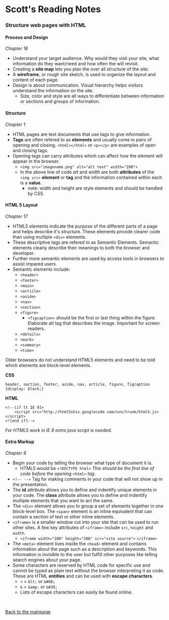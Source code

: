 # Scott's Reading Notes

### Structure web pages with HTML

#### Process and Design
*Chapter 18*

+ Understand your target audience.  Why would they visit your site, what information do they want/need and how often the will revisit.
+ Creating a **site map** lets you plan the over all structure of the site.
+ A **wireframe**, or rough site sketch, is used to organize the layout and content of each page.
+ Design is about communication.  Visual hierarchy helps visitors understand the information on the site.
    + Size, color and style are all ways to differentiate between information or sections and groups of information.

#### Structure
*Chapter 1*

+ HTML pages are text documents that use tags to give information.
+ **Tags** are often refered to as **elements** and usually come in pairs of opening and closing. `<html></html>` or `<p></p>` are examples of open and closing tags.
+ Opening tags can carry attributes which can affect how the element will appear in the browser.
    + `<img src="imagename.png" alt="alt text" width="200">`
    + In the above line of code *alt* and *width* are both **attributes** of the `<img src>` **element** or **tag** and the information contained within each is a **value**.
        + note: width and height are style elements and should be handled by CSS.

#### HTML 5 Layout
*Chapter 17*

+ HTML5 elements indicate the purpose of the different parts of a page and helps describe it's structure.  These elements provide clearer code than using multiple `<div>` elements. 
+ These descriptive tags are refered to as Semantic Elements.  Semantic elements clearly describe their meanings to both the browser and developer.
+ Further more semantic elements are used by access tools in browsers to assist impared users.
+ Semantic elements include:
    + `<header>`
    + `<footer>`
    + `<main>`
    + `<article>`
    + `<aside>`
    + `<nav>`
    + `<section>`
    + `<figure>`
        + `<figcaption>` should be the first or last thing within the figure.  Elaborate alt tag that describes the image.  Important for screen readers.
    + `<details>`
    + `<mark>`
    + `<summary>`
    + `<time>`

Older browsers do not understand HTML5 elements and need to be told which elements are block-level elements.

**CSS**
```
header, section, footer, aside, nav, article, figure, figcaption {display: block;}
```
**HTML**
```
<!--[if lt IE 9]>
    <script src="http://html5shiv.googlecode.com/svn/trunk/html5.js></script>
<![end if]-->
```

*For HTML5 work in IE 8 extra java script is needed.*

#### Extra Markup
*Chapter 8*

+ Begin your code by telling the browser what type of document it is. 
    + HTML5 would be `<!DOCTYPE html>` *This should be the first line of code before the opening* `<html>` *tag*.
+ `<!-- -->` Tag for making comments in your code that will not show up in the presentation.
+ The **id** attribute allows you to define and indentify unique elements in your code.  The **class** attribute allows you to define and indentify multiple elements that you want to act the same.
+ The `<div>` element allows you to group a set of elements together in one block-level box.  The `<span>` element is an inline equivalent that can contain a section of text or other inline elements.
+ `<iframe>` is a smaller window cut into your site that can be used to run other sites.  A few key attributes of `<iframe>` include `src`, `height` and `width`.
    + `<iframe width="200" height="200" scr="site source">` `</iframe>`
+ The `<meta>` element lives inside the `<head>` element and contains information about the page such as a description and keywords.  This information is invisible to the user but fulfill other purposes like telling search engines about your page.
+ Some characters are reserved by HTML code for specific use and cannot be typed as plain text without the browser interpreting it as code.  These are HTML **entities** and can be used with **escape characters**.
    + `<` = `&lt;` or `&#60;`
    + `&` = `&amp;` or `&#38;`
    + Lists of escape characters can easily be found online.


<br>

[Back to the mainpage](README.md)<br />
